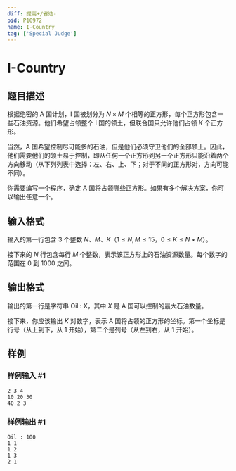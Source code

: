 ```yaml
---
diff: 提高+/省选-
pid: P10972
name: I-Country
tag: ['Special Judge']
---
```

# I-Country
## 题目描述

根据绝密的 A 国计划，I 国被划分为 $N\times M$ 个相等的正方形，每个正方形包含一些石油资源。他们希望占领整个 I 国的领土，但联合国只允许他们占领 $K$ 个正方形。

当然，A 国希望控制尽可能多的石油，但是他们必须守卫他们的全部领土。因此，他们需要他们的领土易于控制，即从任何一个正方形到另一个正方形只能沿着两个方向移动（从下列列表中选择：左、右、上、下；对于不同的正方形对，方向可能不同）。

你需要编写一个程序，确定 A 国将占领哪些正方形。如果有多个解决方案，你可以输出任意一个。
## 输入格式

输入的第一行包含 3 个整数 $N$、$M$、$K$（$1≤N, M≤15$，$0≤K≤N\times M$）。

接下来的 $N$ 行包含每行 $M$ 个整数，表示该正方形上的石油资源数量。每个数字的范围在 $0$ 到 $1000$ 之间。
## 输出格式

输出的第一行是字符串 Oil : X，其中 $X$ 是 A 国可以控制的最大石油数量。

接下来，你应该输出 $K$ 对数字，表示 A 国将占领的正方形的坐标。第一个坐标是行号（从上到下，从 $1$ 开始），第二个是列号（从左到右，从 $1$ 开始）。
## 样例

### 样例输入 #1
```
2 3 4
10 20 30
40 2 3
```
### 样例输出 #1
```
Oil : 100
1 1
1 2
1 3
2 1
```
